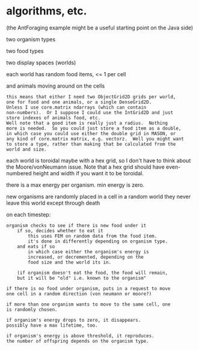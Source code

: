 algorithms, etc.
====

(the AntForaging example might be a useful starting point on the Java
side)

two organism types

two food types

two display spaces (worlds)

each world has random food items, <= 1 per cell

and animals moving around on the cells

	this means that either I need two ObjectGrid2D grids per world, 
	one for food and one animals, or a single DenseGrid2D.
	Unless I use core.matrix ndarrays (which can contain
	non-numbers).  Or I suppose I could use the IntGrid2D and just
	store indexes of animals food, etc.
	Well note that a good item is really just a radius.  Nothing
	more is needed.  So you could just store a food item as a double,
	in which case you could use either the double grid in MASON, or
	any kind of core.matrix matrix, e.g. vectorz.  Well you might want
	to store a type, rather than making that be calculated from the 
	world and size.

each world is toroidal
maybe with a hex grid, so I don't have to think about the Moore/vonNeumann
issue.  Note that a hex grid should have even-numbered height and width
if you want it to be toroidal.


there is a max energy per organism.
min energy is zero.

new organisms are randomly placed in a cell in a random world
they never leave this world except through death

on each timestep:

	organism checks to see if there is new food under it
		if so, decides whether to eat it
			this uses FEM on random data from the food item.
			it's done in differently depending on organism type.
		and eats if so
			in which case either the organism's energy is
			increased, or decremented, depending on the
			food size and the world its in.

		(if organism doesn't eat the food, the food will remain,
		but it will be "old" i.e. known to the organism"

	if there is no food under organism, puts in a request to move 
	one cell in a random direction (von neumann or moore?)

	if more than one organism wants to move to the same cell, one
	is randomly chosen.

	if organism's energy drops to zero, it disappears.
	possibly have a max lifetime, too.

	if organism's energy is above threshold, it reproduces.
	the number of offspring depends on the organism type.
